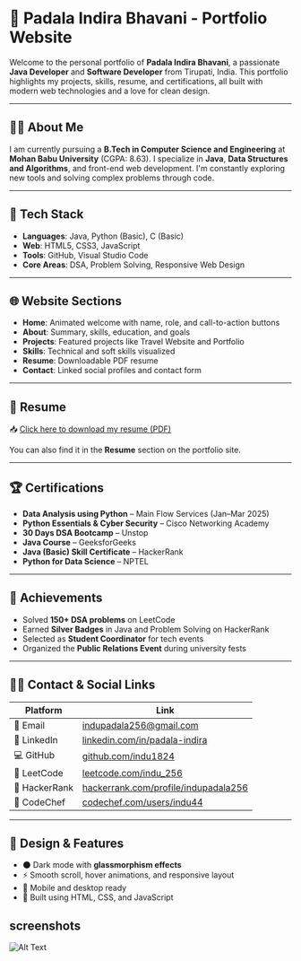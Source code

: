 # 💼 Padala Indira Bhavani - Portfolio Website

Welcome to the personal portfolio of **Padala Indira Bhavani**, a passionate **Java Developer** and **Software Developer** from Tirupati, India. This portfolio highlights my projects, skills, resume, and certifications, all built with modern web technologies and a love for clean design.

---

## 🙋‍♀️ About Me

I am currently pursuing a **B.Tech in Computer Science and Engineering** at **Mohan Babu University** (CGPA: 8.63). I specialize in **Java**, **Data Structures and Algorithms**, and front-end web development. I'm constantly exploring new tools and solving complex problems through code.

---

## 🧠 Tech Stack

- **Languages**: Java, Python (Basic), C (Basic)
- **Web**: HTML5, CSS3, JavaScript
- **Tools**: GitHub, Visual Studio Code
- **Core Areas**: DSA, Problem Solving, Responsive Web Design

---

## 🌐 Website Sections

- **Home**: Animated welcome with name, role, and call-to-action buttons
- **About**: Summary, skills, education, and goals
- **Projects**: Featured projects like Travel Website and Portfolio
- **Skills**: Technical and soft skills visualized
- **Resume**: Downloadable PDF resume
- **Contact**: Linked social profiles and contact form

---

## 📄 Resume

📥 [Click here to download my resume (PDF)](./PADALA%20INDIRA%20BHAVANI_22102A040989.pdf)

You can also find it in the **Resume** section on the portfolio site.

---

## 🏆 Certifications

- **Data Analysis using Python** – Main Flow Services (Jan–Mar 2025)
- **Python Essentials & Cyber Security** – Cisco Networking Academy
- **30 Days DSA Bootcamp** – Unstop
- **Java Course** – GeeksforGeeks
- **Java (Basic) Skill Certificate** – HackerRank
- **Python for Data Science** – NPTEL

---

## 🚀 Achievements

- Solved **150+ DSA problems** on LeetCode  
- Earned **Silver Badges** in Java and Problem Solving on HackerRank  
- Selected as **Student Coordinator** for tech events  
- Organized the **Public Relations Event** during university fests  

---

## 🧑‍💼 Contact & Social Links

| Platform      | Link                                                                 |
|---------------|----------------------------------------------------------------------|
| 📧 Email       | [indupadala256@gmail.com](mailto:indupadala256@gmail.com)           |
| 💼 LinkedIn    | [linkedin.com/in/padala-indira](https://www.linkedin.com/in/padala-indira) |
| 💻 GitHub      | [github.com/indu1824](https://github.com/indu1824)                  |
| 🧠 LeetCode    | [leetcode.com/indu_256](https://leetcode.com/indu_256)              |
| 🎯 HackerRank  | [hackerrank.com/profile/indupadala256](https://www.hackerrank.com/profile/indupadala256) |
| 🧪 CodeChef    | [codechef.com/users/indu44](https://www.codechef.com/users/indu44)  |

---

## 🎨 Design & Features

- 🌑 Dark mode with **glassmorphism effects**
- ⚡ Smooth scroll, hover animations, and responsive layout
- 📱 Mobile and desktop ready
- 🧠 Built using HTML, CSS, and JavaScript

## screenshots
![Alt Text]()



